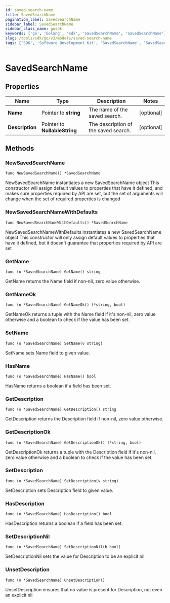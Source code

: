 ```yaml
---
id: saved-search-name
title: SavedSearchName
pagination_label: SavedSearchName
sidebar_label: SavedSearchName
sidebar_class_name: gosdk
keywords: ['go', 'Golang', 'sdk', 'SavedSearchName', 'SavedSearchName']
slug: /tools/sdk/go/v3/models/saved-search-name
tags: ['SDK', 'Software Development Kit', 'SavedSearchName', 'SavedSearchName']
---
```


# SavedSearchName

## Properties

| Name | Type | Description | Notes |
| --- | --- | --- | --- |
| **Name** | Pointer to **string** | The name of the saved search. | [optional] |
| **Description** | Pointer to **NullableString** | The description of the saved search. | [optional] |

## Methods

### NewSavedSearchName

`func NewSavedSearchName() *SavedSearchName`

NewSavedSearchName instantiates a new SavedSearchName object This constructor will assign default values to properties that have it defined, and makes sure properties required by API are set, but the set of arguments will change when the set of required properties is changed

### NewSavedSearchNameWithDefaults

`func NewSavedSearchNameWithDefaults() *SavedSearchName`

NewSavedSearchNameWithDefaults instantiates a new SavedSearchName object This constructor will only assign default values to properties that have it defined, but it doesn't guarantee that properties required by API are set

### GetName

`func (o *SavedSearchName) GetName() string`

GetName returns the Name field if non-nil, zero value otherwise.

### GetNameOk

`func (o *SavedSearchName) GetNameOk() (*string, bool)`

GetNameOk returns a tuple with the Name field if it's non-nil, zero value otherwise and a boolean to check if the value has been set.

### SetName

`func (o *SavedSearchName) SetName(v string)`

SetName sets Name field to given value.

### HasName

`func (o *SavedSearchName) HasName() bool`

HasName returns a boolean if a field has been set.

### GetDescription

`func (o *SavedSearchName) GetDescription() string`

GetDescription returns the Description field if non-nil, zero value otherwise.

### GetDescriptionOk

`func (o *SavedSearchName) GetDescriptionOk() (*string, bool)`

GetDescriptionOk returns a tuple with the Description field if it's non-nil, zero value otherwise and a boolean to check if the value has been set.

### SetDescription

`func (o *SavedSearchName) SetDescription(v string)`

SetDescription sets Description field to given value.

### HasDescription

`func (o *SavedSearchName) HasDescription() bool`

HasDescription returns a boolean if a field has been set.

### SetDescriptionNil

`func (o *SavedSearchName) SetDescriptionNil(b bool)`

SetDescriptionNil sets the value for Description to be an explicit nil

### UnsetDescription

`func (o *SavedSearchName) UnsetDescription()`

UnsetDescription ensures that no value is present for Description, not even an explicit nil
